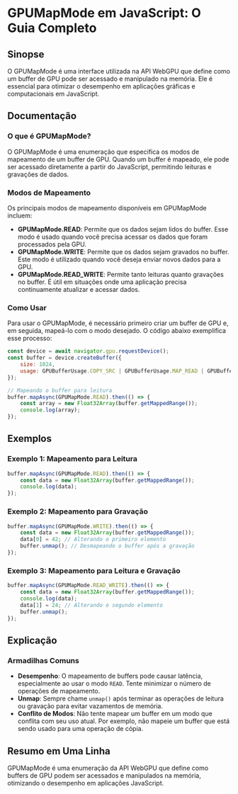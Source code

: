 <!--
Meta Description: # GPUMapMode em JavaScript: O Guia Completo ## Sinopse O GPUMapMode é uma interface utilizada na API WebGPU que define como um buffer de GPU pode ser ...
Meta Keywords: buffer, gpumapmode, que, para, javascript
-->

# GPUMapMode em JavaScript: O Guia Completo

## Sinopse
O GPUMapMode é uma interface utilizada na API WebGPU que define como um buffer de GPU pode ser acessado e manipulado na memória. Ele é essencial para otimizar o desempenho em aplicações gráficas e computacionais em JavaScript.

## Documentação
### O que é GPUMapMode?
O GPUMapMode é uma enumeração que especifica os modos de mapeamento de um buffer de GPU. Quando um buffer é mapeado, ele pode ser acessado diretamente a partir do JavaScript, permitindo leituras e gravações de dados.

### Modos de Mapeamento
Os principais modos de mapeamento disponíveis em GPUMapMode incluem:
- **GPUMapMode.READ**: Permite que os dados sejam lidos do buffer. Esse modo é usado quando você precisa acessar os dados que foram processados pela GPU.
- **GPUMapMode.WRITE**: Permite que os dados sejam gravados no buffer. Este modo é utilizado quando você deseja enviar novos dados para a GPU.
- **GPUMapMode.READ_WRITE**: Permite tanto leituras quanto gravações no buffer. É útil em situações onde uma aplicação precisa continuamente atualizar e acessar dados.

### Como Usar
Para usar o GPUMapMode, é necessário primeiro criar um buffer de GPU e, em seguida, mapeá-lo com o modo desejado. O código abaixo exemplifica esse processo:

```javascript
const device = await navigator.gpu.requestDevice();
const buffer = device.createBuffer({
    size: 1024,
    usage: GPUBufferUsage.COPY_SRC | GPUBufferUsage.MAP_READ | GPUBufferUsage.MAP_WRITE
});

// Mapeando o buffer para leitura
buffer.mapAsync(GPUMapMode.READ).then(() => {
    const array = new Float32Array(buffer.getMappedRange());
    console.log(array);
});
```

## Exemplos
### Exemplo 1: Mapeamento para Leitura
```javascript
buffer.mapAsync(GPUMapMode.READ).then(() => {
    const data = new Float32Array(buffer.getMappedRange());
    console.log(data);
});
```

### Exemplo 2: Mapeamento para Gravação
```javascript
buffer.mapAsync(GPUMapMode.WRITE).then(() => {
    const data = new Float32Array(buffer.getMappedRange());
    data[0] = 42; // Alterando o primeiro elemento
    buffer.unmap(); // Desmapeando o buffer após a gravação
});
```

### Exemplo 3: Mapeamento para Leitura e Gravação
```javascript
buffer.mapAsync(GPUMapMode.READ_WRITE).then(() => {
    const data = new Float32Array(buffer.getMappedRange());
    console.log(data);
    data[1] = 24; // Alterando o segundo elemento
    buffer.unmap();
});
```

## Explicação
### Armadilhas Comuns
- **Desempenho**: O mapeamento de buffers pode causar latência, especialmente ao usar o modo `READ`. Tente minimizar o número de operações de mapeamento.
- **Unmap**: Sempre chame `unmap()` após terminar as operações de leitura ou gravação para evitar vazamentos de memória.
- **Conflito de Modos**: Não tente mapear um buffer em um modo que conflita com seu uso atual. Por exemplo, não mapeie um buffer que está sendo usado para uma operação de cópia.

## Resumo em Uma Linha
GPUMapMode é uma enumeração da API WebGPU que define como buffers de GPU podem ser acessados e manipulados na memória, otimizando o desempenho em aplicações JavaScript.